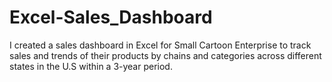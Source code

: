 # Excel-Sales_Dashboard
I created a sales dashboard in Excel for Small Cartoon Enterprise to track sales and trends of their products by chains and categories across different states in the U.S within a 3-year period. 
